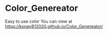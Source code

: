 


# Color_Genereator
Easy to use color 
You can view at https://konay812020.github.io/Color_Genereator/
